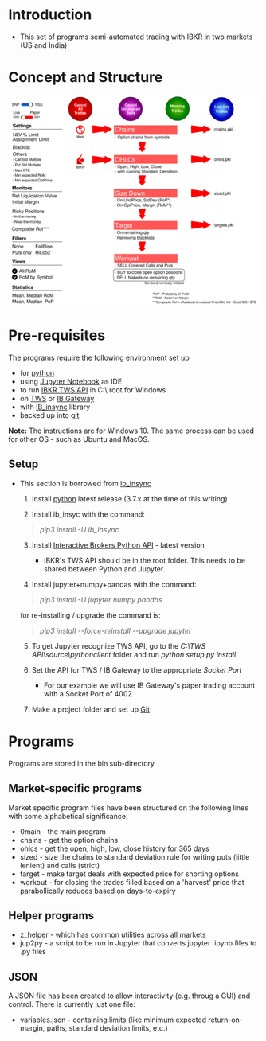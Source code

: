 # Introduction

* This set of programs semi-automated trading with IBKR in two markets (US and India)

# Concept and Structure
![Alt structure](./pic/structure.svg?sanitize=true "Overall Structure")

# Pre-requisites

The programs require the following environment set up 
 - for [python](https://www.python.org/downloads/)
 - using [Jupyter Notebook](http://jupyter.org/install) as IDE
 - to run [IBKR TWS API]( https://interactivebrokers.github.io/) in C:\ root for Windows
 - on [TWS](https://www.interactivebrokers.com.hk/en/index.php?f=16042) or [IB Gateway](https://www.interactivebrokers.com.hk/en/index.php?f=16457)
 - with [IB_insync](https://rawgit.com/erdewit/ib_insync/master/docs/html/readme.html#) library
 - backed up into [git](https://git-scm.com/downloads)
 
 **Note:** The instructions are for Windows 10. The same process can be used for other OS - such as Ubuntu and MacOS.
 
## Setup

* This section is borrowed from [ib_insync](https://rawgit.com/erdewit/ib_insync/master/docs/html/readme.html)

  1. Install [python](https://www.python.org/downloads/) latest release (3.7.x at the time of this writing)
  
  
  2. Install ib_insyc with the command: 
  > *pip3 install -U ib_insync*
  
  
  3. Install [Interactive Brokers Python API](http://interactivebrokers.github.io/) - latest version
     * IBKR's TWS API should be in the root folder. This needs to be shared between Python and Jupyter.
    
    
  4. Install jupyter+numpy+pandas with the command:
  > *pip3 install -U jupyter numpy pandas*
  
     for re-installing / upgrade the command is:
  > *pip3 install --force-reinstall --upgrade jupyter*
      
      
  5. To get Jupyter recognize TWS API, go to the *C:\TWS API\source\pythonclient* folder and run *python setup.py install*
    
    
  6. Set the API for TWS / IB Gateway to the appropriate _Socket Port_
     * For our example we will use IB Gateway's paper trading account with a Socket Port of 4002
    
  
  7. Make a project folder and set up [Git](http://rogerdudler.github.io/git-guide/)
  
# Programs

Programs are stored in the bin sub-directory

## Market-specific programs

Market specific program files have been structured on the following lines with some alphabetical significance:
 - 0main   - the main program
 - chains  - get the option chains
 - ohlcs   - get the open, high, low, close history for 365 days
 - sized   - size the chains to standard deviation rule for writing puts (little lenient) and calls (strict)
 - target  - make target deals with expected price for shorting options
 - workout - for closing the trades filled based on a 'harvest' price that parabollically reduces based on days-to-expiry
 
## Helper programs
 - z_helper - which has common utilities across all markets
 - jup2py - a script to be run in Jupyter that converts jupyter .ipynb files to .py files
 
## JSON

A JSON file has been created to allow interactivity (e.g. throug a GUI) and control. There is currently just one file:
 - variables.json - containing limits (like minimum expected return-on-margin, paths, standard deviation limits, etc.)
 
 
